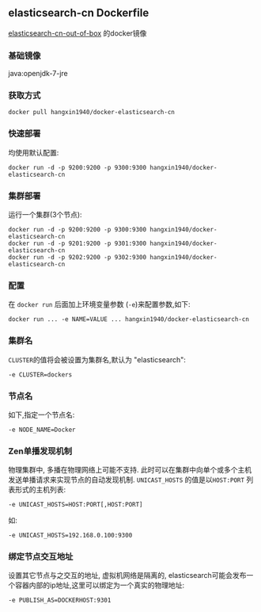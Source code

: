 ## elasticsearch-cn Dockerfile
[elasticsearch-cn-out-of-box](https://github.com/hangxin1940/elasticsearch-cn-out-of-box) 的docker镜像

### 基础镜像
java:openjdk-7-jre

### 获取方式

`docker pull hangxin1940/docker-elasticsearch-cn`

### 快速部署

均使用默认配置:

    docker run -d -p 9200:9200 -p 9300:9300 hangxin1940/docker-elasticsearch-cn

### 集群部署

运行一个集群(3个节点):

    docker run -d -p 9200:9200 -p 9300:9300 hangxin1940/docker-elasticsearch-cn
    docker run -d -p 9201:9200 -p 9301:9300 hangxin1940/docker-elasticsearch-cn
    docker run -d -p 9202:9200 -p 9302:9300 hangxin1940/docker-elasticsearch-cn

### 配置

在 `docker run` 后面加上环境变量参数 (`-e`)来配置参数,如下:

    docker run ... -e NAME=VALUE ... hangxin1940/docker-elasticsearch-cn

### 集群名

`CLUSTER`的值将会被设置为集群名,默认为 "elasticsearch":

    -e CLUSTER=dockers
    
### 节点名

如下,指定一个节点名:

    -e NODE_NAME=Docker

### Zen单播发现机制

物理集群中, 多播在物理网络上可能不支持. 此时可以在集群中向单个或多个主机发送单播请求来实现节点的自动发现机制. 
`UNICAST_HOSTS` 的值是以`HOST:PORT` 列表形式的主机列表:

    -e UNICAST_HOSTS=HOST:PORT[,HOST:PORT]

如:

    -e UNICAST_HOSTS=192.168.0.100:9300

### 绑定节点交互地址

设置其它节点与之交互的地址, 虚拟机网络是隔离的, elasticsearch可能会发布一个容器内部的ip地址,这里可以绑定为一个真实的物理地址:

    -e PUBLISH_AS=DOCKERHOST:9301
